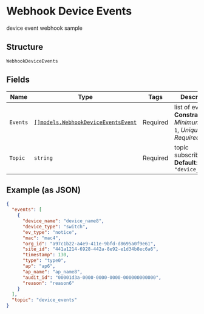 
# Webhook Device Events

device event webhook sample

## Structure

`WebhookDeviceEvents`

## Fields

| Name | Type | Tags | Description |
|  --- | --- | --- | --- |
| `Events` | [`[]models.WebhookDeviceEventsEvent`](../../doc/models/webhook-device-events-event.md) | Required | list of events<br>**Constraints**: *Minimum Items*: `1`, *Unique Items Required* |
| `Topic` | `string` | Required | topic subscribed to<br>**Default**: `"device_events"` |

## Example (as JSON)

```json
{
  "events": [
    {
      "device_name": "device_name8",
      "device_type": "switch",
      "ev_type": "notice",
      "mac": "mac4",
      "org_id": "a97c1b22-a4e9-411e-9bfd-d8695a0f9e61",
      "site_id": "441a1214-6928-442a-8e92-e1d34b8ec6a6",
      "timestamp": 130,
      "type": "type0",
      "ap": "ap6",
      "ap_name": "ap_name8",
      "audit_id": "00001d3a-0000-0000-0000-000000000000",
      "reason": "reason6"
    }
  ],
  "topic": "device_events"
}
```

